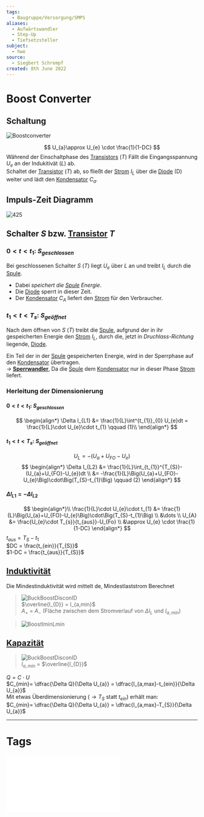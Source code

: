 ```yaml
---
tags:
  - Baugruppe/Versorgung/SMPS
aliases:
  - Aufwärtswandler
  - Step-Up
  - Tiefsetzsteller
subject:
  - hwe
source:
  - Siegbert Schrempf
created: 8th June 2022
---
```


# Boost Converter

## Schaltung

![Boostconverter](../assets/Boostconverter.svg)

$$
U_{a}\approx U_{e} \cdot \frac{1}{1-DC}
$$
Während der Einschaltphase des [Transistors](../Halbleiter/{MOC}%20Transistor.md) $(T)$ Fällt die Eingangsspannung $U_{e}$ an der Indukitivät $(L)$ ab.  
Schaltet der [Transistor](../Halbleiter/{MOC}%20Transistor.md) $(T)$ ab, so fließt der [Strom](../../Elektrotechnik/elektrischer%20Strom.md) $I_{L}$ über die [Diode](../Halbleiter/Diode.md) (D) weiter und lädt den [Kondensator](../../Elektrotechnik/Kapazität.md) $C_{a}$.

## Impuls-Zeit Diagramm

![425](boost_converter_IZdia)

## Schalter $S$ bzw. [Transistor](../Halbleiter/{MOC}%20Transistor.md) $T$

### $0<t<t_{1}$: $S_{geschlossen}$

Bei geschlossenen Schalter $S$ $(T)$ liegt $U_{e}$ über $L$ an und treibt $I_{L}$ durch die [Spule](../../Elektrotechnik/Induktivität.md).
 - Dabei *speichert die [Spule](../../Elektrotechnik/Induktivität.md) Energie*.
 - Die [Diode](../Halbleiter/Diode.md) sperrt in dieser Zeit.
 - Der [Kondensator](../../Elektrotechnik/Kapazität.md) $C_{A}$ liefert den [Strom](../../Elektrotechnik/elektrischer%20Strom.md) für den Verbraucher.

### $t_{1}<t<T_{s}$: $S_{geöffnet}$

Nach dem öffnen von $S$ $(T)$ treibt die [Spule](../../Elektrotechnik/Induktivität.md), aufgrund der in ihr gespeicherten Energie den [Strom](../../Elektrotechnik/elektrischer%20Strom.md) $I_{L}$, durch die, jetzt in *Druchlass-Richtung* liegende, [Diode](../Halbleiter/Diode.md).

Ein Teil der in der [Spule](../../Elektrotechnik/Induktivität.md) gespeicherten Energie, wird in der Sperrphase auf den [Kondensator](../../Elektrotechnik/Kapazität.md) übertragen.  
$\rightarrow$ **[Sperrwandler](Sperrwandler.md)**, Da die [Spule](../../Elektrotechnik/Induktivität.md) dem [Kondensator](../../Elektrotechnik/Kapazität.md) nur in dieser Phase [Strom](../../Elektrotechnik/elektrischer%20Strom.md) liefert.

### Herleitung der Dimensionierung

#### $0<t<t_{1}$: $S_{geschlossen}$

$$
\begin{align*}
	\Delta I_{L1} &= \frac{1}{L}\int^{t_{1}}_{0} U_{e}dt = \frac{1}{L}\cdot U_{e}\cdot t_{1} \qquad (1)\\
\end{align*}
$$

#### $t_{1}<t<T_{s}$: $S_{geöffnet}$

$$U_{L} = -(U_{a}+U_{FO}-U_{e})$$
$$
\begin{align*}
\Delta I_{L2} &= \frac{1}{L}\int_{t_{1}}^{T_{S}}- (U_{a}+U_{FO}-U_{e})dt
\\
&= -\frac{1}{L}\Big(U_{a}+U_{FO}-U_{e}\Big)\cdot\Big(T_{S}-t_{1}\Big) \qquad (2)
\end{align*}
$$

#### $\Delta I_{L1}= -\Delta I_{L2}$

$$
\begin{align*}\\
\frac{1}{L}\cdot U_{e}\cdot t_{1} &= \frac{1}{L}\Big(U_{a}+U_{FO}-U_{e}\Big)\cdot\Big(T_{S}-t_{1}\Big)
\\
&\dots
\\
U_{A} &= \frac{U_{e}\cdot T_{s}}{t_{aus}}-U_{Fo}
\\
&\approx U_{e} \cdot \frac{1}{1-DC}
\end{align*}
$$
$t_{aus}= T_{S} - t_{1}$  
$DC = \frac{t_{ein}}{T_{S}}$  
$1-DC = \frac{t_{aus}}{T_{S}}$

## [Induktivität](../../Elektrotechnik/Induktivität.md)

Die Mindestinduktivität wird mittelt de, Mindestlaststrom Berechnet
>![BuckBoostDisconID](../assets/BuckBoostDisconID.png)  
>$\overline{I_{D}} = I_{a,min}$  
>$A_{+}$ = $A_{-}$ (Fläche zwischen dem Stromverlauf von $\Delta I_{L}$ und $I_{a,min}$)

>![BoostIminLmin](../assets/BoostIminLmin.png)

## [Kapazität](../../Elektrotechnik/Kapazität.md)

>![BuckBoostDisconID](../assets/BuckBoostDisconID.png)  
> $I_{a,min}$ = $\overline{I_{D}}$ 

$Q=C\cdot U$  
$C_{min}= \dfrac{\Delta Q}{\Delta U_{a}} = \dfrac{I_{a,max}-t_{ein}}{\Delta U_{a}}$  
Mit etwas Überdimensionierung ($\rightarrow T_{S}$ statt $t_{ein}$) erhält man:  
$C_{min}= \dfrac{\Delta Q}{\Delta U_{a}} = \dfrac{I_{a,max}-T_{S}}{\Delta U_{a}}$

---

# Tags

![Schaltnetzteile_Schmidt-Walter](../../xEDU/xLiteratur/DigitalAnalogST/Schaltnetzteile_Schmidt-Walter.pdf)
